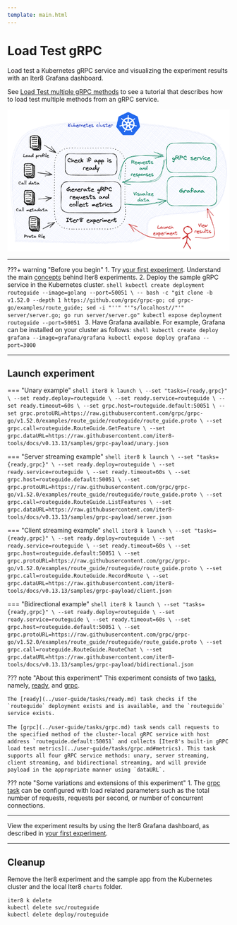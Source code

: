 ```yaml
---
template: main.html
---
```


# Load Test gRPC

Load test a Kubernetes gRPC service and visualizing the experiment results with an Iter8 Grafana dashboard.

See [Load Test multiple gRPC methods](./load-test-http-multiple.md) to see a tutorial that describes how to load test multiple methods from an gRPC service.

![load-test-grpc](images/grpc.png)

***

???+ warning "Before you begin"
    1. Try [your first experiment](../getting-started/your-first-experiment.md). Understand the main [concepts](../getting-started/concepts.md) behind Iter8 experiments.
    2. Deploy the sample gRPC service in the Kubernetes cluster.
    ```shell
    kubectl create deployment routeguide --image=golang --port=50051 \
    -- bash -c "git clone -b v1.52.0 --depth 1 https://github.com/grpc/grpc-go; cd grpc-go/examples/route_guide; sed -i "''" "'"s/localhost//"'" server/server.go; go run server/server.go"
    kubectl expose deployment routeguide --port=50051
    ```
    3. Have Grafana available. For example, Grafana can be installed on your cluster as follows:
    ```shell
    kubectl create deploy grafana --image=grafana/grafana
    kubectl expose deploy grafana --port=3000
    ```

***

## Launch experiment

=== "Unary example"
    ```shell
    iter8 k launch \
    --set "tasks={ready,grpc}" \
    --set ready.deploy=routeguide \
    --set ready.service=routeguide \
    --set ready.timeout=60s \
    --set grpc.host=routeguide.default:50051 \
    --set grpc.protoURL=https://raw.githubusercontent.com/grpc/grpc-go/v1.52.0/examples/route_guide/routeguide/route_guide.proto \
    --set grpc.call=routeguide.RouteGuide.GetFeature \
    --set grpc.dataURL=https://raw.githubusercontent.com/iter8-tools/docs/v0.13.13/samples/grpc-payload/unary.json
    ```

=== "Server streaming example"
    ```shell
    iter8 k launch \
    --set "tasks={ready,grpc}" \
    --set ready.deploy=routeguide \
    --set ready.service=routeguide \
    --set ready.timeout=60s \
    --set grpc.host=routeguide.default:50051 \
    --set grpc.protoURL=https://raw.githubusercontent.com/grpc/grpc-go/v1.52.0/examples/route_guide/routeguide/route_guide.proto \
    --set grpc.call=routeguide.RouteGuide.ListFeatures \
    --set grpc.dataURL=https://raw.githubusercontent.com/iter8-tools/docs/v0.13.13/samples/grpc-payload/server.json
    ```

=== "Client streaming example"
    ```shell
    iter8 k launch \
    --set "tasks={ready,grpc}" \
    --set ready.deploy=routeguide \
    --set ready.service=routeguide \
    --set ready.timeout=60s \
    --set grpc.host=routeguide.default:50051 \
    --set grpc.protoURL=https://raw.githubusercontent.com/grpc/grpc-go/v1.52.0/examples/route_guide/routeguide/route_guide.proto \
    --set grpc.call=routeguide.RouteGuide.RecordRoute \
    --set grpc.dataURL=https://raw.githubusercontent.com/iter8-tools/docs/v0.13.13/samples/grpc-payload/client.json
    ```

=== "Bidirectional example"
    ```shell
    iter8 k launch \
    --set "tasks={ready,grpc}" \
    --set ready.deploy=routeguide \
    --set ready.service=routeguide \
    --set ready.timeout=60s \
    --set grpc.host=routeguide.default:50051 \
    --set grpc.protoURL=https://raw.githubusercontent.com/grpc/grpc-go/v1.52.0/examples/route_guide/routeguide/route_guide.proto \
    --set grpc.call=routeguide.RouteGuide.RouteChat \
    --set grpc.dataURL=https://raw.githubusercontent.com/iter8-tools/docs/v0.13.13/samples/grpc-payload/bidirectional.json
    ```

??? note "About this experiment"
    This experiment consists of two [tasks](../getting-started/concepts.md#design), namely, [ready](../user-guide/tasks/ready.md), and [grpc](../user-guide/tasks/grpc.md).
    
    The [ready](../user-guide/tasks/ready.md) task checks if the `routeguide` deployment exists and is available, and the `routeguide` service exists. 
    
    The [grpc](../user-guide/tasks/grpc.md) task sends call requests to the specified method of the cluster-local gRPC service with host address `routeguide.default:50051` and collects [Iter8's built-in gRPC load test metrics](../user-guide/tasks/grpc.md#metrics). This task supports all four gRPC service methods: unary, server streaming, client streaming, and bidirectional streaming, and will provide payload in the appropriate manner using `dataURL`.

??? note "Some variations and extensions of this experiment"
    1. The [grpc task](../user-guide/tasks/grpc.md) can be configured with load related parameters such as the total number of requests, requests per second, or number of concurrent connections.

***

View the experiment results by using the Iter8 Grafana dashboard, as described in [your first experiment](../getting-started/your-first-experiment.md).

***

## Cleanup
Remove the Iter8 experiment and the sample app from the Kubernetes cluster and the local Iter8 `charts` folder.

```shell
iter8 k delete
kubectl delete svc/routeguide
kubectl delete deploy/routeguide
```